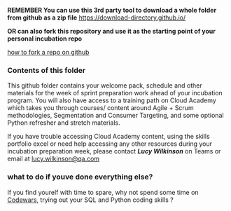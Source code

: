 **REMEMBER You can use this 3rd party tool to download a whole folder from github as a zip file**
https://download-directory.github.io/

**OR can also fork this repository and use it as the starting point of your personal incubation repo**

[how to fork a repo on github](https://docs.github.com/en/pull-requests/collaborating-with-pull-requests/working-with-forks/fork-a-repo])

### Contents of this folder

This github folder contains your welcome pack, schedule and other materials for the week of sprint preparation work ahead of your incubation program. 
You will also have access to a training path on Cloud Academy which takes you through courses/ content around Agile + Scrum methodologies, Segmentation and Consumer Targeting, and some optional Python refresher and stretch materials. 

If you have trouble accessing Cloud Academy content, using the skills portfolio excel or need help accessing any other resources during your incubation preparation week,
 please contact ***Lucy Wilkinson*** on Teams or email at lucy.wilkinson@qa.com


### what to do if youve done everything else?

If you find yourelf with time to spare, why not spend some time on [Codewars](https://www.codewars.com/), trying out your SQL and Python coding skills ? 
